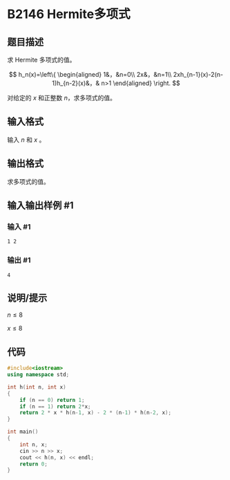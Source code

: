 # B2146 Hermite多项式

## 题目描述

求 Hermite 多项式的值。

$$
h_n(x)=\left\{
\begin{aligned}
1&，&n=0\\
2x&，&n=1\\
2xh_{n-1}(x)-2(n-1)h_{n-2}(x)&，& n>1
\end{aligned}
\right.
$$



对给定的 $x$ 和正整数 $n$，求多项式的值。

## 输入格式

输入 $n$ 和 $x$ 。

## 输出格式

求多项式的值。

## 输入输出样例 #1

### 输入 #1

```
1 2
```

### 输出 #1

```
4
```

## 说明/提示

$n \le 8$

$x \le 8$

## 代码

```cpp
#include<iostream>
using namespace std;

int h(int n, int x)
{
    if (n == 0) return 1;
    if (n == 1) return 2*x;
    return 2 * x * h(n-1, x) - 2 * (n-1) * h(n-2, x);
}

int main()
{
    int n, x;
    cin >> n >> x;
    cout << h(n, x) << endl;
    return 0;
}
```


